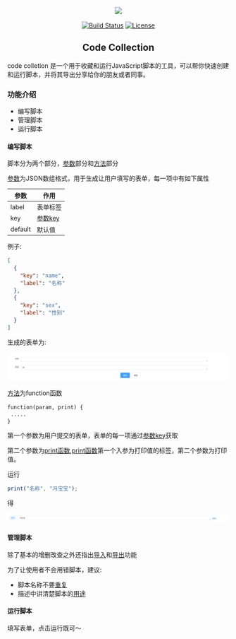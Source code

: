 <p align="center"><a href="https://vuejs.org" target="_blank" rel="noopener noreferrer"><img width="100" src="./doc/favicon.ico"></a></p>

<p align="center">
  <a href=""><img src="https://img.shields.io/circleci/project/github/vuejs/vue/dev.svg" alt="Build Status"></a>
  <a href=""><img src="https://img.shields.io/npm/l/vue.svg" alt="License"></a>
  <br>
</p>

<h2 align="center">Code Collection</h2>

code colletion 是一个用于收藏和运行JavaScript脚本的工具，可以帮你快速创建和运行脚本，并将其导出分享给你的朋友或者同事。


### 功能介绍

- 编写脚本
- 管理脚本
- 运行脚本

#### 编写脚本

脚本分为两个部分，[参数](#)部分和[方法](#)部分

[参数](#)为JSON数组格式，用于生成让用户填写的表单，每一项中有如下属性


| 参数    | 作用                                 |
| ------- | ------------------------------------ |
| label   | 表单标签                             |
| key     | [参数key](#) |
| default | 默认值                               |

例子:

```json
[
  {
    "key": "name",
    "label": "名称"
  },
  {
    "key": "sex",
    "label": "性别"
  }
]
```

生成的表单为:

![运行-表单](./doc/运行-表单.png)



 [方法](#)为function函数

```javas
function(param, print) {
 .....
}
```

第一个参数为用户提交的表单，表单的每一项通过[参数key](#)获取

第二个参数为[print函数](#),[print函数](#)第一个入参为打印值的标签，第二个参数为打印值。

运行

```javascript
print("名称", "冯宝宝");
```

得

![运行-结果](./doc/运行-结果.png)


#### 管理脚本

除了基本的增删改查之外还指出[导入](#)和[导出](#)功能

为了让使用者不会用错脚本，建议:

- 脚本名称不要[重复](#)
- 描述中讲清楚脚本的[用途](#)

#### 运行脚本

填写表单，点击运行既可～
